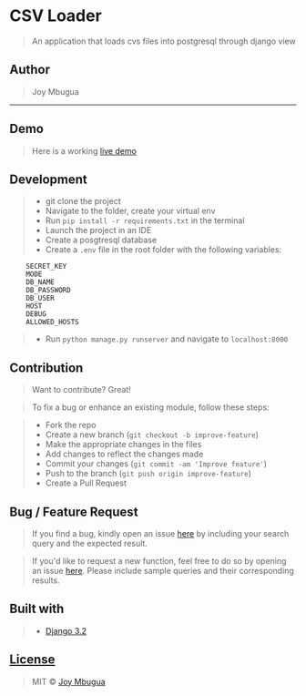 # CSV Loader
> An application that loads cvs files into postgresql through django view

## Author
> Joy Mbugua
-----------------------------------------------
## Demo

> Here is a working [live demo](https://jm-csv-loader.herokuapp.com/) 

## Development
> * git clone the project
> * Navigate to the folder, create your virtual env
> * Run `pip install -r requirements.txt` in the terminal
> * Launch the project in an IDE
> * Create a posgtresql database
> * Create a `.env` file in the root folder with the following variables:
```
    SECRET_KEY
    MODE
    DB_NAME
    DB_PASSWORD
    DB_USER
    HOST
    DEBUG
    ALLOWED_HOSTS
```
> * Run `python manage.py runserver` and navigate to `localhost:8000`

## Contribution

> Want to contribute? Great!

> To fix a bug or enhance an existing module, follow these steps:

> * Fork the repo
> * Create a new branch (`git checkout -b improve-feature`)
> * Make the appropriate changes in the files
> * Add changes to reflect the changes made
> * Commit your changes (`git commit -am 'Improve feature'`)
> * Push to the branch (`git push origin improve-feature`)
> * Create a Pull Request

## Bug / Feature Request

> If you find a bug, kindly open an issue [here](https://github.com/JoyMbugua/csv_project/issues/new) by including your search query and the expected result.

> If you'd like to request a new function, feel free to do so by opening an issue [here](https://github.com/JoyMbugua/csv_project/issues/new). Please include sample queries and their corresponding results.

## Built with

> * [Django 3.2](https://docs.djangoproject.com/en/3.2/) 

## [License](https://github.com/JoyMbugua/csv_project/blob/master/LICENSE.md)

> MIT © [Joy Mbugua ](https://github.com/JoyMbugua)
